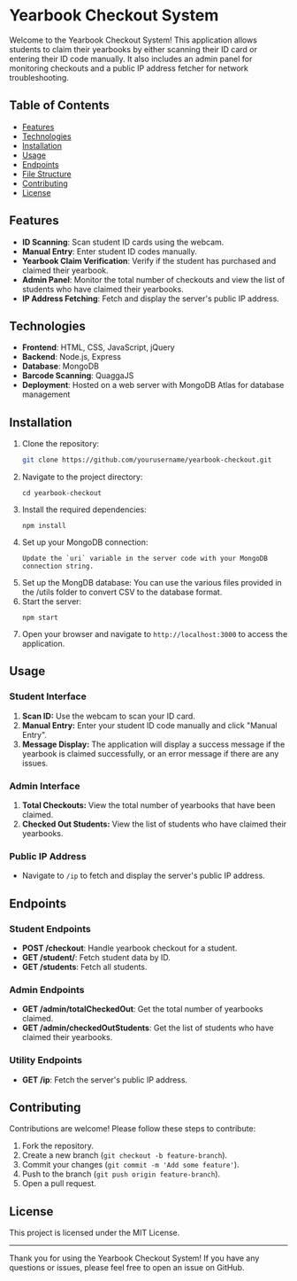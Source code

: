 # Yearbook Checkout System

Welcome to the Yearbook Checkout System! This application allows students to claim their yearbooks by either scanning their ID card or entering their ID code manually. It also includes an admin panel for monitoring checkouts and a public IP address fetcher for network troubleshooting.

## Table of Contents

- [Features](#features)
- [Technologies](#technologies)
- [Installation](#installation)
- [Usage](#usage)
- [Endpoints](#endpoints)
- [File Structure](#file-structure)
- [Contributing](#contributing)
- [License](#license)

## Features

- **ID Scanning**: Scan student ID cards using the webcam.
- **Manual Entry**: Enter student ID codes manually.
- **Yearbook Claim Verification**: Verify if the student has purchased and claimed their yearbook.
- **Admin Panel**: Monitor the total number of checkouts and view the list of students who have claimed their yearbooks.
- **IP Address Fetching**: Fetch and display the server's public IP address.

## Technologies

- **Frontend**: HTML, CSS, JavaScript, jQuery
- **Backend**: Node.js, Express
- **Database**: MongoDB
- **Barcode Scanning**: QuaggaJS
- **Deployment**: Hosted on a web server with MongoDB Atlas for database management

## Installation

1. Clone the repository:
   ```sh
   git clone https://github.com/yourusername/yearbook-checkout.git
   ```
2. Navigate to the project directory:
   ```
   cd yearbook-checkout
   ```
3. Install the required dependencies:
   ```
   npm install
   ```
4. Set up your MongoDB connection:
   ```
   Update the `uri` variable in the server code with your MongoDB connection string.
   ```
5. Set up the MongDB database:
   You can use the various files provided in the /utils folder to convert CSV to the database format.
6. Start the server:
   ```
   npm start
   ```
7. Open your browser and navigate to `http://localhost:3000` to access the application.

## Usage
### Student Interface
1. **Scan ID:** Use the webcam to scan your ID card.
2. **Manual Entry:** Enter your student ID code manually and click "Manual Entry".
3. **Message Display:** The application will display a success message if the yearbook is claimed successfully, or an error message if there are any issues.

### Admin Interface
1. **Total Checkouts:** View the total number of yearbooks that have been claimed.
2. **Checked Out Students:** View the list of students who have claimed their yearbooks.

### Public IP Address
- Navigate to `/ip` to fetch and display the server's public IP address.

## Endpoints
### Student Endpoints
- **POST /checkout**: Handle yearbook checkout for a student.
- **GET /student/**: Fetch student data by ID.
- **GET /students**: Fetch all students.

### Admin Endpoints
- **GET /admin/totalCheckedOut**: Get the total number of yearbooks claimed.
- **GET /admin/checkedOutStudents**: Get the list of students who have claimed their yearbooks.

### Utility Endpoints
- **GET /ip**: Fetch the server's public IP address.

## Contributing

Contributions are welcome! Please follow these steps to contribute:

1. Fork the repository.
2. Create a new branch (`git checkout -b feature-branch`).
3. Commit your changes (`git commit -m 'Add some feature'`).
4. Push to the branch (`git push origin feature-branch`).
5. Open a pull request.

## License
This project is licensed under the MIT License.

---
Thank you for using the Yearbook Checkout System! If you have any questions or issues, please feel free to open an issue on GitHub.